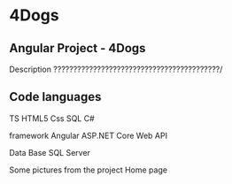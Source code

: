 # 4Dogs

Angular Project -  4Dogs
----------------------------------------------------------------------------------

Description
??????????????????????????????????????????/

Code languages
----------------------------------------------------------------------------------
TS
HTML5
Css
SQL
C#

framework
Angular
ASP.NET Core Web API

Data Base
SQL Server

Some pictures from the project
Home page 
